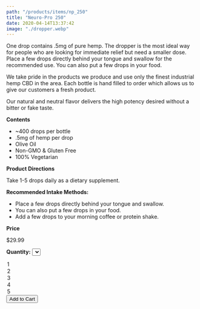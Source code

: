 ```yaml
---
path: "/products/items/np_250"
title: "Neuro-Pro 250"
date: 2020-04-14T13:37:42
image: "./dropper.webp"
---
```


One drop contains .5mg of pure hemp. The dropper is the most ideal way for people who are looking for immediate relief but need a smaller dose. Place a few drops directly behind your tongue and swallow for the recommended use. You can also put a few drops in your food.

We take pride in the products we produce and use only the finest industrial hemp CBD in the area. Each bottle is hand filled to order which allows us to give our customers a fresh product.

Our natural and neutral flavor delivers the high potency desired without a bitter or fake taste.

**Contents**

- ~400 drops per bottle
- .5mg of hemp per drop
- Olive Oil
- Non-GMO & Gluten Free
- 100% Vegetarian

**Product Directions**

Take 1-5 drops daily as a dietary supplement.

**Recommended Intake Methods:**

- Place a few drops directly behind your tongue and swallow.
- You can also put a few drops in your food.
- Add a few drops to your morning coffee or protein shake.

**Price**

$29.99

**Quantity:**
<select>
  <option value="1">1</option>
  <option value="2">2</option>
  <option value="3">3</option>
  <option value="4">4</option>
  <option value="5">5</option>
</select>

<button>
  Add to Cart
</button>
